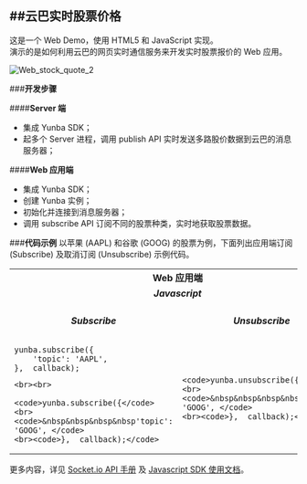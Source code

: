 ##**云巴实时股票价格**
---
这是一个 Web Demo，使用 HTML5 和 JavaScript 实现。<br>
演示的是如何利用云巴的网页实时通信服务来开发实时股票报价的 Web 应用。


![Web_stock_quote_2](https://raw.githubusercontent.com/yunba/docs/master/image/for_demo/Web_stock_quote_2.gif)


###**开发步骤**

####**Server 端**
- 集成 Yunba SDK；
- 起多个 Server 进程，调用 publish API 实时发送多路股价数据到云巴的消息服务器；

####**Web 应用端**
- 集成 Yunba SDK；
- 创建 Yunba 实例；
- 初始化并连接到消息服务器；
- 调用 subscribe API 订阅不同的股票种类，实时地获取股票数据。

###**代码示例**
以苹果 (AAPL) 和谷歌 (GOOG) 的股票为例，下面列出应用端订阅 (Subscribe) 及取消订阅 (Unsubscribe) 示例代码。

<table border="0">

<tr>
  <td colspan="2" align="center"><b>Web 应用端</b></td>
</tr>
<tr>
  <td colspan="2" align="center"><i><b>Javascript</b></i></td>
</tr>
<tr>
  <td align="center"><h5>Subscribe</h5></td>
  <td align="center"><h5>Unsubscribe</h5></td>
</tr>

<tr>
  <td>
    <code>yunba.subscribe({</code>
    <br><code>&nbsp&nbsp&nbsp&nbsp'topic': 'AAPL', </code>
    <br><code>},  callback);</code>
    
    <br><br>
    
    <code>yunba.subscribe({</code>
    <br><code>&nbsp&nbsp&nbsp&nbsp'topic': 'GOOG', </code>
    <br><code>},  callback);</code>
    
  </td>
  
  <td>
    
    <code>yunba.unsubscribe({</code>
    <br><code>&nbsp&nbsp&nbsp&nbsp'topic': 'GOOG', </code>
    <br><code>},  callback);</code>
    
  </td>
</tr>
</table>


更多内容，详见 [Socket.io API 手册](http://yunba.io/docs2/socket.io_API/ "Socket.io API 手册")
 及 [Javascript SDK 使用文档](http://yunba.io/docs2/Javascript_SDK/ "Javascript SDK 使用文档")。
